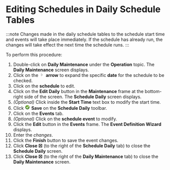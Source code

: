 # Editing Schedules in Daily Schedule Tables

:::note
Changes made in the daily schedule tables to the schedule start time and events will take place immediately. If the schedule has already run, the changes will take effect the next time the schedule runs.
:::

To perform this procedure:

1. Double-click on **Daily Maintenance** under the **Operation** topic.
    The **Daily Maintenance** screen displays.
2. Click on the ![Expand](../../../Resources/Images/EM/EMarrowtoexpand.png)
    **arrow** to expand the specific **date** for the schedule to be
    checked.
3. Click on the **schedule** to edit.
4. Click on the **Edit Daily** button in the **Maintenance** frame at
    the bottom-right side of the screen. The **Schedule Daily** screen
    displays.
5. *(Optional)* Click inside the **Start Time** text
    box to modify the start time.
6. Click ![Save     icon](../../../Resources/Images/EM/EMsave.png "Save icon") **Save**
    on the **Schedule Daily** toolbar.
7. Click on the **Events** tab.
8. *(Optional)* Click on the **schedule event** to
    modify.
9. Click the **Edit** button in the **Events** frame. The **Event
    Definition Wizard** displays.
10. Enter the *changes*.
11. Click the **Finish** button to save the event changes.
12. Click **Close ☒** (to the right of the **Schedule Daily** tab) to
    close the **Schedule Daily** screen.
13. Click **Close ☒** (to the right of the **Daily Maintenance** tab) to
    close the **Daily Maintenance** screen.
